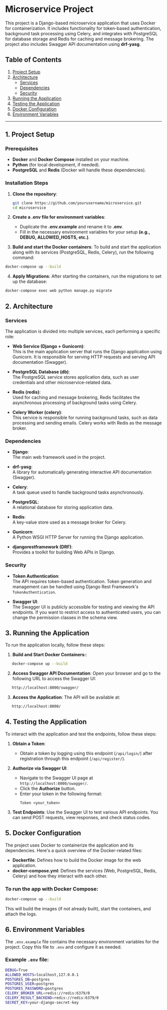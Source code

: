 # Microservice Project

This project is a Django-based microservice application that uses Docker for containerization. It includes functionality for token-based authentication, background task processing using Celery, and integrates with PostgreSQL for database storage and Redis for caching and message brokering. The project also includes Swagger API documentation using **drf-yasg**.

## Table of Contents

1. [Project Setup](#1-project-setup)
2. [Architecture](#2-architecture)
   - [Services](#services)
   - [Dependencies](#dependencies)
   - [Security](#security)
3. [Running the Application](#3-running-the-application)
4. [Testing the Application](#4-testing-the-application)
5. [Docker Configuration](#5-docker-configuration)
6. [Environment Variables](#6-environment-variables)

---

## 1. Project Setup

### Prerequisites

- **Docker** and **Docker Compose** installed on your machine.
- **Python** (for local development, if needed).
- **PostgreSQL** and **Redis** (Docker will handle these dependencies).

### Installation Steps

1. **Clone the repository**:
   ```bash
   git clone https://github.com/yourusername/microservice.git
   cd microservice

2. **Create a .env file for environment variables**:
    - Duplicate the **.env.example** and rename it to **.env**.
    - Fill in the necessary environment variables for your setup **(e.g., DEBUG, ALLOWED_HOSTS, etc.)**.

3. **Build and start the Docker containers**:
To build and start the application along with its services (PostgreSQL, Redis, Celery), run the following command:
```bash
docker-compose up --build
```

4. **Apply Migrations**:
After starting the containers, run the migrations to set up the database:
```bash
docker-compose exec web python manage.py migrate
```

## 2. Architecture

### Services

The application is divided into multiple services, each performing a specific role:

- **Web Service (Django + Gunicorn)**:  
  This is the main application server that runs the Django application using Gunicorn. It is responsible for serving HTTP requests and serving API documentation (Swagger).

- **PostgreSQL Database (db)**:  
  The PostgreSQL service stores application data, such as user credentials and other microservice-related data.

- **Redis (redis)**:  
  Used for caching and message brokering, Redis facilitates the asynchronous processing of background tasks using Celery.

- **Celery Worker (celery)**:  
  This service is responsible for running background tasks, such as data processing and sending emails. Celery works with Redis as the message broker.


### Dependencies

- **Django**:  
  The main web framework used in the project.

- **drf-yasg**:  
  A library for automatically generating interactive API documentation (Swagger).

- **Celery**:  
  A task queue used to handle background tasks asynchronously.

- **PostgreSQL**:  
  A relational database for storing application data.

- **Redis**:  
  A key-value store used as a message broker for Celery.

- **Gunicorn**:  
  A Python WSGI HTTP Server for running the Django application.

- **djangorestframework (DRF)**:  
  Provides a toolkit for building Web APIs in Django.

### Security

- **Token Authentication**:  
  The API requires token-based authentication. Token generation and management can be handled using Django Rest Framework's `TokenAuthentication`.

- **Swagger UI**:  
  The Swagger UI is publicly accessible for testing and viewing the API endpoints. If you want to restrict access to authenticated users, you can change the permission classes in the schema view.

## 3. Running the Application

To run the application locally, follow these steps:

1. **Build and Start Docker Containers:**:
```bash
   docker-compose up --build
```
2. **Access Swagger API Documentation**:
Open your browser and go to the following URL to access the Swagger UI:
```bash
   http://localhost:8000/swagger/
```
3. **Access the Application**:
The API will be available at:
```bash 
   http://localhost:8000/
```

## 4. Testing the Application

To interact with the application and test the endpoints, follow these steps:

1. **Obtain a  Token**:
   - Obtain a token by logging using this endpoint (`/api/login/`) after registration through this endpoint (`/api/register/`).

2. **Authorize via Swagger UI**:
   - Navigate to the Swagger UI page at `http://localhost:8000/swagger/`.
   - Click the **Authorize** button.
   - Enter your token in the following format:
     ```
     Token <your_token>
     ```

3. **Test Endpoints**:
Use the Swagger UI to test various API endpoints. You can send POST requests, view responses, and check status codes.


## 5. Docker Configuration

The project uses Docker to containerize the application and its dependencies. Here's a quick overview of the Docker-related files:

- **Dockerfile**: Defines how to build the Docker image for the web application.
- **docker-compose.yml**: Defines the services (Web, PostgreSQL, Redis, Celery) and how they interact with each other.

### To run the app with Docker Compose:

```bash
docker-compose up --build
```
This will build the images (if not already built), start the containers, and attach the logs.

## 6. Environment Variables

The `.env.example` file contains the necessary environment variables for the project. Copy this file to `.env` and configure it as needed.

### Example `.env` file:

```bash
DEBUG=True
ALLOWED_HOSTS=localhost,127.0.0.1
POSTGRES_DB=postgres
POSTGRES_USER=postgres
POSTGRES_PASSWORD=postgres
CELERY_BROKER_URL=redis://redis:6379/0
CELERY_RESULT_BACKEND=redis://redis:6379/0
SECRET_KEY=your-django-secret-key
```